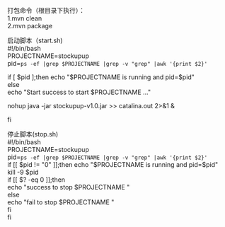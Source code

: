 打包命令（根目录下执行）：  
1.mvn clean  
2.mvn package

启动脚本（start.sh)  
#!/bin/bash  
PROJECTNAME=stockupup  
pid=`ps -ef |grep $PROJECTNAME |grep -v "grep" |awk '{print $2}'`  
  
if [ $pid ];then  
   echo "$PROJECTNAME is running and pid=$pid"  
else  
   echo "Start success to start $PROJECTNAME ..."  
  
   nohup java -jar stockupup-v1.0.jar >> catalina.out 2>&1 &  
  
fi  

  
停止脚本(stop.sh)    
#!/bin/bash  
PROJECTNAME=stockupup  
pid=`ps -ef |grep $PROJECTNAME |grep -v "grep" |awk '{print $2}'`  
if [[ $pid != "0" ]];then  
	echo "$PROJECTNAME is running and pid=$pid"  
kill -9 $pid  
	if [[ $? -eq 0 ]];then  
echo "success to stop $PROJECTNAME "  
	else  
echo "fail to stop $PROJECTNAME "  
	fi  
fi  


